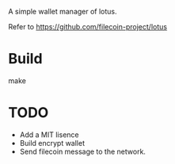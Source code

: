 A simple wallet manager of lotus.

Refer to https://github.com/filecoin-project/lotus

# Build
make

# TODO
* Add a MIT lisence 
* Build encrypt wallet
* Send filecoin message to the network.



